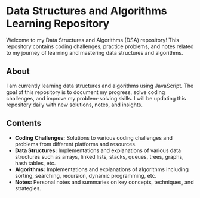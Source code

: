 # Data Structures and Algorithms Learning Repository

Welcome to my Data Structures and Algorithms (DSA) repository! This repository contains coding challenges, practice problems, and notes related to my journey of learning and mastering data structures and algorithms.

## About

I am currently learning data structures and algorithms using JavaScript. The goal of this repository is to document my progress, solve coding challenges, and improve my problem-solving skills. I will be updating this repository daily with new solutions, notes, and insights.

## Contents

- **Coding Challenges:** Solutions to various coding challenges and problems from different platforms and resources.
- **Data Structures:** Implementations and explanations of various data structures such as arrays, linked lists, stacks, queues, trees, graphs, hash tables, etc.
- **Algorithms:** Implementations and explanations of algorithms including sorting, searching, recursion, dynamic programming, etc.
- **Notes:** Personal notes and summaries on key concepts, techniques, and strategies.
